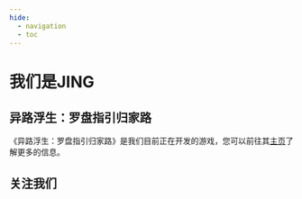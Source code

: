 ```yaml
---
hide:
  - navigation
  - toc
---
```


# 我们是JING


## 异路浮生：罗盘指引归家路
《异路浮生：罗盘指引归家路》是我们目前正在开发的游戏，您可以前往其[主页](indulgence/index.md)了解更多的信息。


## 关注我们
